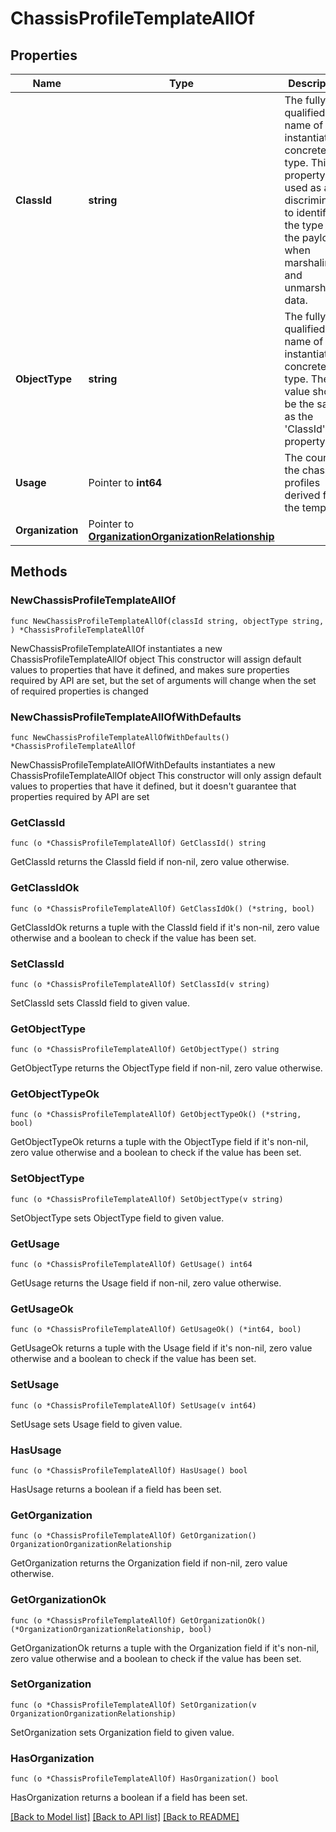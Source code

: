 # ChassisProfileTemplateAllOf

## Properties

Name | Type | Description | Notes
------------ | ------------- | ------------- | -------------
**ClassId** | **string** | The fully-qualified name of the instantiated, concrete type. This property is used as a discriminator to identify the type of the payload when marshaling and unmarshaling data. | [default to "chassis.ProfileTemplate"]
**ObjectType** | **string** | The fully-qualified name of the instantiated, concrete type. The value should be the same as the &#39;ClassId&#39; property. | [default to "chassis.ProfileTemplate"]
**Usage** | Pointer to **int64** | The count of the chassis profiles derived from the template. | [optional] [readonly] [default to 0]
**Organization** | Pointer to [**OrganizationOrganizationRelationship**](OrganizationOrganizationRelationship.md) |  | [optional] 

## Methods

### NewChassisProfileTemplateAllOf

`func NewChassisProfileTemplateAllOf(classId string, objectType string, ) *ChassisProfileTemplateAllOf`

NewChassisProfileTemplateAllOf instantiates a new ChassisProfileTemplateAllOf object
This constructor will assign default values to properties that have it defined,
and makes sure properties required by API are set, but the set of arguments
will change when the set of required properties is changed

### NewChassisProfileTemplateAllOfWithDefaults

`func NewChassisProfileTemplateAllOfWithDefaults() *ChassisProfileTemplateAllOf`

NewChassisProfileTemplateAllOfWithDefaults instantiates a new ChassisProfileTemplateAllOf object
This constructor will only assign default values to properties that have it defined,
but it doesn't guarantee that properties required by API are set

### GetClassId

`func (o *ChassisProfileTemplateAllOf) GetClassId() string`

GetClassId returns the ClassId field if non-nil, zero value otherwise.

### GetClassIdOk

`func (o *ChassisProfileTemplateAllOf) GetClassIdOk() (*string, bool)`

GetClassIdOk returns a tuple with the ClassId field if it's non-nil, zero value otherwise
and a boolean to check if the value has been set.

### SetClassId

`func (o *ChassisProfileTemplateAllOf) SetClassId(v string)`

SetClassId sets ClassId field to given value.


### GetObjectType

`func (o *ChassisProfileTemplateAllOf) GetObjectType() string`

GetObjectType returns the ObjectType field if non-nil, zero value otherwise.

### GetObjectTypeOk

`func (o *ChassisProfileTemplateAllOf) GetObjectTypeOk() (*string, bool)`

GetObjectTypeOk returns a tuple with the ObjectType field if it's non-nil, zero value otherwise
and a boolean to check if the value has been set.

### SetObjectType

`func (o *ChassisProfileTemplateAllOf) SetObjectType(v string)`

SetObjectType sets ObjectType field to given value.


### GetUsage

`func (o *ChassisProfileTemplateAllOf) GetUsage() int64`

GetUsage returns the Usage field if non-nil, zero value otherwise.

### GetUsageOk

`func (o *ChassisProfileTemplateAllOf) GetUsageOk() (*int64, bool)`

GetUsageOk returns a tuple with the Usage field if it's non-nil, zero value otherwise
and a boolean to check if the value has been set.

### SetUsage

`func (o *ChassisProfileTemplateAllOf) SetUsage(v int64)`

SetUsage sets Usage field to given value.

### HasUsage

`func (o *ChassisProfileTemplateAllOf) HasUsage() bool`

HasUsage returns a boolean if a field has been set.

### GetOrganization

`func (o *ChassisProfileTemplateAllOf) GetOrganization() OrganizationOrganizationRelationship`

GetOrganization returns the Organization field if non-nil, zero value otherwise.

### GetOrganizationOk

`func (o *ChassisProfileTemplateAllOf) GetOrganizationOk() (*OrganizationOrganizationRelationship, bool)`

GetOrganizationOk returns a tuple with the Organization field if it's non-nil, zero value otherwise
and a boolean to check if the value has been set.

### SetOrganization

`func (o *ChassisProfileTemplateAllOf) SetOrganization(v OrganizationOrganizationRelationship)`

SetOrganization sets Organization field to given value.

### HasOrganization

`func (o *ChassisProfileTemplateAllOf) HasOrganization() bool`

HasOrganization returns a boolean if a field has been set.


[[Back to Model list]](../README.md#documentation-for-models) [[Back to API list]](../README.md#documentation-for-api-endpoints) [[Back to README]](../README.md)


